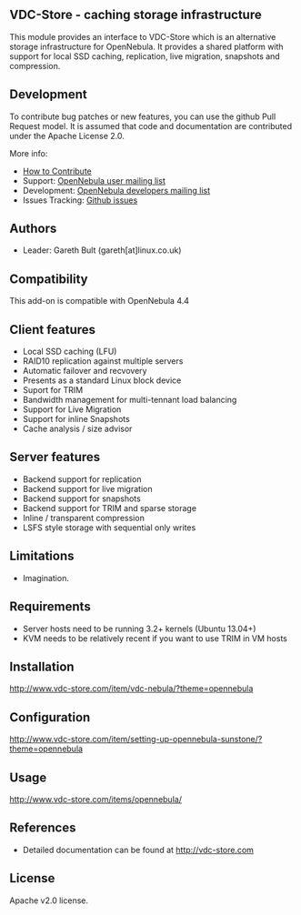 ## VDC-Store - caching storage infrastructure

This module provides an interface to VDC-Store which is an alternative storage infrastructure for OpenNebula. It provides a shared platform with support for local SSD caching, replication, live migration, snapshots and compression.

## Development

To contribute bug patches or new features, you can use the github Pull Request model. It is assumed that code and documentation are contributed under the Apache License 2.0. 

More info:
* [How to Contribute](http://opennebula.org/addons/contribute/)
* Support: [OpenNebula user mailing list](http://opennebula.org/community/mailinglists)
* Development: [OpenNebula developers mailing list](http://opennebula.org/community/mailinglists)
* Issues Tracking: [Github issues](https://github.com/OpenNebula/addon-storage-vdc/issues)

## Authors

* Leader: Gareth Bult (gareth[at]linux.co.uk)

## Compatibility

This add-on is compatible with OpenNebula 4.4

## Client features

* Local SSD caching (LFU)
* RAID10 replication against multiple servers
* Automatic failover and recvovery
* Presents as a standard Linux block device
* Suport for TRIM
* Bandwidth management for multi-tennant load balancing
* Support for Live Migration
* Support for inline Snapshots
* Cache analysis / size advisor

## Server features

* Backend support for replication
* Backend support for live migration
* Backend support for snapshots
* Backend support for TRIM and sparse storage
* Inline / transparent compression
* LSFS style storage with sequential only writes

## Limitations

* Imagination.

## Requirements

* Server hosts need to be running 3.2+ kernels (Ubuntu 13.04+)
* KVM needs to be relatively recent if you want to use TRIM in VM hosts

## Installation

http://www.vdc-store.com/item/vdc-nebula/?theme=opennebula

## Configuration

http://www.vdc-store.com/item/setting-up-opennebula-sunstone/?theme=opennebula

## Usage 

http://www.vdc-store.com/items/opennebula/

## References

* Detailed documentation can be found at http://vdc-store.com

## License

Apache v2.0 license.


